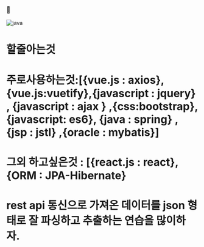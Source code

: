 ### 👋
![java](https://user-images.githubusercontent.com/69393030/126438722-c6ccb55e-750d-4637-99b1-30b51f70c341.png)

# 할줄아는것
# 주로사용하는것:[{vue.js : axios},{vue.js:vuetify},{javascript : jquery} , {javascript : ajax } ,{css:bootstrap},{javascript: es6}, {java : spring} , {jsp : jstl} ,{oracle : mybatis}]
# 그외 하고싶은것 : [{react.js : react},{ORM : JPA-Hibernate}
# rest api 통신으로 가져온 데이터를 json 형태로 잘 파싱하고 추출하는 연습을 많이하자.
